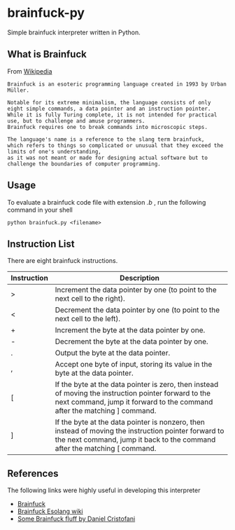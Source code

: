 # brainfuck-py

Simple brainfuck interpreter written in Python.

## What is Brainfuck

From [Wikipedia](https://en.wikipedia.org/wiki/Brainfuck)

```quote
Brainfuck is an esoteric programming language created in 1993 by Urban Müller.

Notable for its extreme minimalism, the language consists of only eight simple commands, a data pointer and an instruction pointer. 
While it is fully Turing complete, it is not intended for practical use, but to challenge and amuse programmers. 
Brainfuck requires one to break commands into microscopic steps.

The language's name is a reference to the slang term brainfuck, 
which refers to things so complicated or unusual that they exceed the limits of one's understanding, 
as it was not meant or made for designing actual software but to challenge the boundaries of computer programming.
```

## Usage

To evaluate a brainfuck code file with extension _.b_ , run the following command in your shell

```shell
python brainfuck.py <filename>
```

## Instruction List

There are eight brainfuck instructions.

| Instruction | Description                                                                                            |
|-------------|--------------------------------------------------------------------------------------------------------|
| >           | Increment the data pointer by one (to point to the next cell to the right).                            |
| <           | Decrement the data pointer by one (to point to the next cell to the left).                             |
| +           | Increment the byte at the data pointer by one.                                                         |
| -           | Decrement the byte at the data pointer by one.                                                         |
| .           | Output the byte at the data pointer.                                                                   |
| ,           | Accept one byte of input, storing its value in the byte at the data pointer.                           |
| [           | If the byte at the data pointer is zero, then instead of moving the instruction pointer forward to the next command, jump it forward to the command after the matching ] command. |
| ]           | If the byte at the data pointer is nonzero, then instead of moving the instruction pointer forward to the next command, jump it back to the command after the matching [ command. |

## References

The following links were highly useful in developing this interpreter

* [Brainfuck](https://en.wikipedia.org/wiki/Brainfuck)
* [Brainfuck Esolang wiki](https://esolangs.org/wiki/brainfuck)
* [Some Brainfuck fluff by Daniel Cristofani](http://www.hevanet.com/cristofd/brainfuck/)
